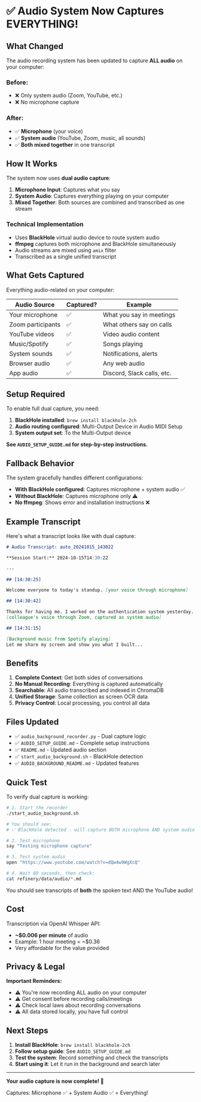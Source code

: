 # ✅ Audio System Now Captures EVERYTHING!

## What Changed

The audio recording system has been updated to capture **ALL audio** on your computer:

### Before:
- ❌ Only system audio (Zoom, YouTube, etc.)
- ❌ No microphone capture

### After:
- ✅ **Microphone** (your voice)
- ✅ **System audio** (YouTube, Zoom, music, all sounds)
- ✅ **Both mixed together** in one transcript

## How It Works

The system now uses **dual audio capture**:

1. **Microphone Input**: Captures what you say
2. **System Audio**: Captures everything playing on your computer
3. **Mixed Together**: Both sources are combined and transcribed as one stream

### Technical Implementation

- Uses **BlackHole** virtual audio device to route system audio
- **ffmpeg** captures both microphone and BlackHole simultaneously
- Audio streams are mixed using `amix` filter
- Transcribed as a single unified transcript

## What Gets Captured

Everything audio-related on your computer:

| Audio Source | Captured? | Example |
|--------------|-----------|---------|
| Your microphone | ✅ | What you say in meetings |
| Zoom participants | ✅ | What others say on calls |
| YouTube videos | ✅ | Video audio content |
| Music/Spotify | ✅ | Songs playing |
| System sounds | ✅ | Notifications, alerts |
| Browser audio | ✅ | Any web audio |
| App audio | ✅ | Discord, Slack calls, etc. |

## Setup Required

To enable full dual capture, you need:

1. **BlackHole installed**: `brew install blackhole-2ch`
2. **Audio routing configured**: Multi-Output Device in Audio MIDI Setup
3. **System output set**: To the Multi-Output device

**See `AUDIO_SETUP_GUIDE.md` for step-by-step instructions.**

## Fallback Behavior

The system gracefully handles different configurations:

- **With BlackHole configured**: Captures microphone + system audio ✅
- **Without BlackHole**: Captures microphone only ⚠️
- **No ffmpeg**: Shows error and installation instructions ❌

## Example Transcript

Here's what a transcript looks like with dual capture:

```markdown
# Audio Transcript: auto_20241015_143022

**Session Start:** 2024-10-15T14:30:22

---

## [14:30:25]

Welcome everyone to today's standup. [your voice through microphone]

## [14:30:42]

Thanks for having me. I worked on the authentication system yesterday. 
[colleague's voice through Zoom, captured as system audio]

## [14:31:15]

[Background music from Spotify playing]
Let me share my screen and show you what I built...
```

## Benefits

1. **Complete Context**: Get both sides of conversations
2. **No Manual Recording**: Everything is captured automatically
3. **Searchable**: All audio transcribed and indexed in ChromaDB
4. **Unified Storage**: Same collection as screen OCR data
5. **Privacy Control**: Local processing, you control all data

## Files Updated

- ✅ `audio_background_recorder.py` - Dual capture logic
- ✅ `AUDIO_SETUP_GUIDE.md` - Complete setup instructions
- ✅ `README.md` - Updated audio section
- ✅ `start_audio_background.sh` - BlackHole detection
- ✅ `AUDIO_BACKGROUND_README.md` - Updated features

## Quick Test

To verify dual capture is working:

```bash
# 1. Start the recorder
./start_audio_background.sh

# You should see:
# ✅ BlackHole detected - will capture BOTH microphone AND system audio

# 2. Test microphone
say "Testing microphone capture"

# 3. Test system audio
open "https://www.youtube.com/watch?v=dQw4w9WgXcQ"

# 4. Wait 60 seconds, then check:
cat refinery/data/audio/*.md
```

You should see transcripts of **both** the spoken text AND the YouTube audio!

## Cost

Transcription via OpenAI Whisper API:
- **~$0.006 per minute** of audio
- Example: 1 hour meeting = ~$0.36
- Very affordable for the value provided

## Privacy & Legal

**Important Reminders:**
- ⚠️ You're now recording ALL audio on your computer
- ⚠️ Get consent before recording calls/meetings
- ⚠️ Check local laws about recording conversations
- ⚠️ All data stored locally, you have full control

## Next Steps

1. **Install BlackHole**: `brew install blackhole-2ch`
2. **Follow setup guide**: See `AUDIO_SETUP_GUIDE.md`
3. **Test the system**: Record something and check the transcripts
4. **Start using it**: Let it run in the background and search later

---

**Your audio capture is now complete! 🎉**

Captures: Microphone ✅ + System Audio ✅ = Everything! 


